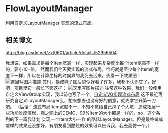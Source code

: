 # FlowLayoutManager
利用自定义LayoutManager 实现的流式布局。

## 相关博文
http://blog.csdn.net/zxt0601/article/details/52956504

我想说，如果需求是每个Item宽高一样，实现起来复杂度比每个Item宽高不一样的，要小10+倍。
然而我们今天要实现的流式布局，恰巧就是至少每个Item的宽度不一样，所以在计算坐标的时候算的我死去活来。先看一下效果图：
![这里写图片描述](http://img.blog.csdn.net/20161028154123829)
艾玛，换成妹子图后貌似好看了许多，我都不认识它了，好吧，项目里它一般长下面这样：
![这里写图片描述](http://img.blog.csdn.net/20161028151945346)
往常这种效果，我们一般使用自定义ViewGroup实现，我以前也写了一个。[自定义VG实现流式布局](http://blog.csdn.net/zxt0601/article/details/50533658)
这不最近再研究自定义LayoutManager么，想来想去也没有好的创意，就先拿它开第一刀吧。
（后话：流式布局Item宽度不一，不知不觉给自己挖了个大坑，造成拓展一些功能难度倍增，观之网上的DEMO，99%Item的大小都是一样的，so，这个系列的下一篇我计划 实现一个Item大小一样 的酷炫LayoutManager。但是最终做成啥样的效果还没想好，有朋友看到酷炫的效果可以告诉我，我去高仿一个。）

